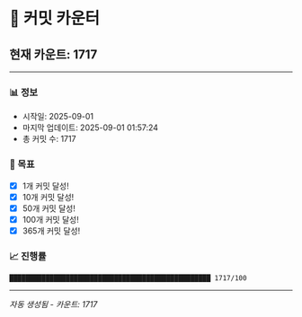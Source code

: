 # 🔢 커밋 카운터

## 현재 카운트: 1717

---

### 📊 정보
- 시작일: 2025-09-01
- 마지막 업데이트: 2025-09-01 01:57:24
- 총 커밋 수: 1717

### 🎯 목표
- [x] 1개 커밋 달성!
- [x] 10개 커밋 달성!
- [x] 50개 커밋 달성!
- [x] 100개 커밋 달성!
- [x] 365개 커밋 달성!

### 📈 진행률
```
██████████████████████████████████████████████████ 1717/100
```

---
*자동 생성됨 - 카운트: 1717*

